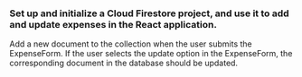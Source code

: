 ### Set up and initialize a Cloud Firestore project, and use it to add and update expenses in the React application.

Add a new document to the collection when the user submits the ExpenseForm. If the user selects the update option in the ExpenseForm, the corresponding document in the database should be updated.
